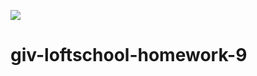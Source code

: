 ![](https://travis-ci.org/iLirius/giv-loftschool-homework-9.svg?branch=master)
# giv-loftschool-homework-9
